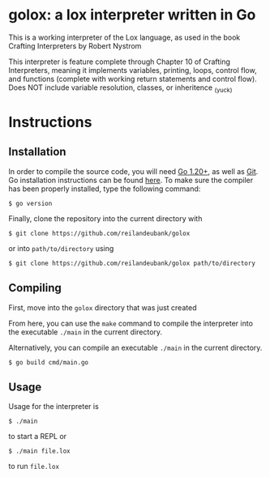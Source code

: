 # golox: a lox interpreter written in Go
 
This is a working interpreter of the Lox language, as
used in the book Crafting Interpreters by Robert Nystrom

This interpreter is feature complete through Chapter 10
of Crafting Interpreters, meaning it implements variables, 
printing, loops, control flow, and functions (complete with
working return statements and control flow). Does NOT include variable resolution, classes, or inheritence <sub>(yuck)</sub>

# Instructions

## Installation
In order to compile the source code, you will need [Go 1.20+](https://go.dev/dl/), as well as [Git](https://git-scm.com/book/en/v2/Getting-Started-Installing-Git). Go installation
instructions can be found [here](https://go.dev/doc/install). To make sure the compiler has been properly installed, type the following command:
```
$ go version
```

Finally, clone the repository into the current directory with
```
$ git clone https://github.com/reilandeubank/golox
```
or into ```path/to/directory``` using 
```
$ git clone https://github.com/reilandeubank/golox path/to/directory
```

## Compiling
First, move into the ```golox``` directory that was just created

From here, you can use the ```make``` command to compile the interpreter into the executable ```./main``` in the current directory.

Alternatively, you can compile an executable ```./main``` in the current directory. 
```
$ go build cmd/main.go
```

## Usage
Usage for the interpreter is
```
$ ./main
```
to start a REPL or
```
$ ./main file.lox
```
to run ```file.lox```

